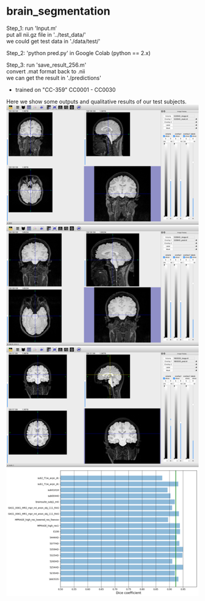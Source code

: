 # brain_segmentation

Step_1:  run 'Input.m‘  
			put all nii.gz file  in '../test_data/'  
			we could get test data in './data/test/'  
  
Step_2:    'python pred.py'   in Google Colab (python == 2.x)  
  
Step_3:  run 'save_result_256.m'  
			convert .mat format back to .nii  
			we can get the result in './predictions'  
  
  
	  	
		  
* trained on  "CC-359"      CC0001 - CC0030  

Here we show some outputs and qualitative results of our test subjects.
![image](https://github.com/yanlong-sun/brain_segmentation/blob/master/report/Screen%20Shot%202020-10-27%20at%2014.24.37.png)
![image](https://github.com/yanlong-sun/brain_segmentation/blob/master/report/Screen%20Shot%202020-10-27%20at%2014.28.23.png)
![image](https://github.com/yanlong-sun/brain_segmentation/blob/master/report/screen%20shot.png)
![image](https://github.com/yanlong-sun/brain_segmentation/blob/master/report/DSC.png)
